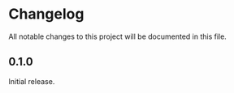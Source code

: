 # Changelog

All notable changes to this project will be documented in this file.

## 0.1.0

Initial release.
